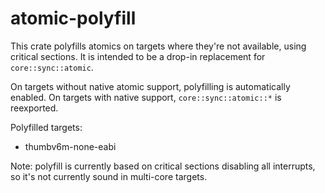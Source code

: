 # atomic-polyfill

This crate polyfills atomics on targets where they're not available, using critical sections. It is intended to be a drop-in replacement for `core::sync::atomic`.

On targets without native atomic support, polyfilling is automatically enabled. On targets with native support, `core::sync::atomic::*` is reexported.

Polyfilled targets:
- thumbv6m-none-eabi

Note: polyfill is currently based on critical sections disabling all interrupts, so it's not currently sound in multi-core targets.
